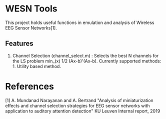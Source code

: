 # WESN Tools
This project holds useful functions in emulation and analysis of Wireless EEG Sensor Networks[1].

## Features
1. Channel Selection (channel_select.m) : Selects the best N channels for the LS problem min_(x) 1/2 (Ax-b)'(Ax-b).
Currently supported methods: 1. Utility based method.


# References
[1] A. Mundanad Narayanan and A. Bertrand "Analysis of miniaturization effects and channel selection strategies for EEG sensor networks with application to auditory attention detection" KU Leuven Internal report, 2019

